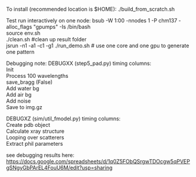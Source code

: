 To install (recommended location is $HOME):
./build_from_scratch.sh

Test run interactively on one node:
bsub -W 1:00 -nnodes 1 -P chm137 -alloc_flags "gpumps" -Is /bin/bash   
source env.sh  
./clean.sh #clean up result folder  
jsrun -n1 -a1 -c1 -g1 ./run_demo.sh # use one core and one gpu to generate one pattern  

Debugging note:
DEBUGXX (step5_pad.py) timing columns:   
Init  
Process 100 wavelengths  
save_bragg (False)  
Add water bg  
Add air bg  
Add noise  
Save to img.gz  

DEBUGXZ (sim/util_fmodel.py) timing columns:  
Create pdb object  
Calculate xray structure  
Looping over scatterers  
Extract phil parameters  

see debugging results here:  
https://docs.google.com/spreadsheets/d/1q0Z5FObQSrgwTDOcgw5qPVEPgSNgyGbPArEL4FouU6M/edit?usp=sharing



